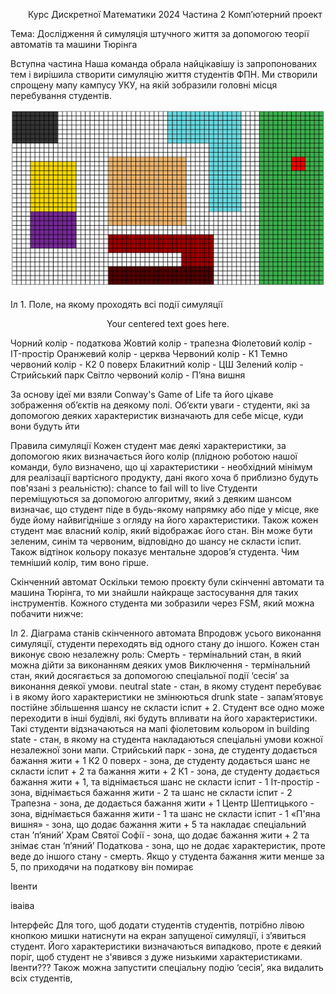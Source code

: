 &emsp;&emsp;Курс Дискретної Математики 2024
Частина 2
Комп’ютерний проект

Тема: Дослідження й симуляція 
штучного життя за
допомогою теорії автоматів 
та машини Тюрінга

Вступна частина
Наша команда обрала найцікавішу із запропонованих тем і вирішила створити симуляцію життя студентів ФПН. Ми створили спрощену мапу кампусу УКУ, на якій зобразили головні місця перебування студентів.

![alt text](readme_images/image.png)
<p align="center">

Іл 1. Поле, на якому проходять всі події симуляції 
</p>

<center>

Your centered text goes here.

</center>



	
Чорний колір - податкова
Жовтий колір - трапезна
Фіолетовий колір - IT-простір
Оранжевий колір - церква
Червоний колір - К1
Темно червоний колір - К2 0 поверх
Блакитний колір - ЦШ
Зелений колір - Стрийський парк
Світло червоний колір - П’яна вишня


За основу ідеї ми взяли Conway's Game of Life та його цікаве зображення об’єктів на деякому полі. Об’єкти уваги - студенти, які за допомогою деяких характеристик визначають для себе місце, куди вони будуть йти

Правила симуляції
Кожен студент має деякі характеристики, за допомогою яких визначається його колір (плідною роботою нашої команди, було визначено, що ці характеристики - необхідний мінімум для реалізації вартісного продукту, дані якого хоча б приблизно будуть пов'язані з реальністю):
chance to fail
will to live
Студенти переміщуються за допомогою алгоритму, який з деяким шансом визначає, що студент піде в будь-якому напрямку або піде у місце, яке буде йому найвигідніше з огляду на його характеристики. 
Також кожен студент має власний колір, який відображає його стан. Він може бути зеленим, синім та червоним, відповідно до шансу не скласти іспит. Також відтінок кольору показує ментальне здоров’я студента. Чим темніший колір, тим воно гірше.

Скінченний автомат
Оскільки темою проєкту були скінченні автомати та машина Тюрінга, то ми знайшли найкраще застосування для таких інструментів. Кожного студента ми зобразили через FSM, який можна побачити нижче:

Іл 2. Діаграма станів скінченного автомата
Впродовж усього виконання  симуляції, студенти переходять від одного стану до іншого. Кожен стан виконує свою незалежну роль:
Смерть - термінальний стан, в який можна дійти за виконанням деяких умов
Виключення - термінальний стан, який досягається за допомогою спеціальної події ‘сесія’ за виконання деякої умови.
neutral state - стан, в якому студент перебуває і в якому його характеристики не змінюються
drunk state - запам’ятовує постійне збільшення шансу не скласти іспит + 2. Студент все одно може переходити в інші будівлі, які будуть впливати на його характеристики. Такі студенти відзначаються на мапі фіолетовим кольором
in building state - стан, в якому на студента накладаються спеціальні умови кожної незалежної зони мапи.
Стрийський парк - зона, де студенту додається бажання жити + 1
К2 0 поверх - зона, де студенту додається шанс не скласти іспит + 2 та бажання жити + 2
К1 - зона, де студенту додається бажання жити + 1, та віднімається шанс не скласти іспит - 1
Іт-простір - зона, віднімається бажання жити - 2 та шанс не скласти іспит - 2
Трапезна - зона, де додається бажання жити + 1
Центр Шептицького - зона, віднімається бажання жити - 1 та шанс не скласти іспит - 1
«П'яна вишня» - зона, що додає бажання жити + 5 та накладає спеціальний стан ʼп’янийʼ
Храм Святої Софії - зона, що додає бажання жити + 2 та знімає стан ‘п’яний’
Податкова - зона, що не додає характеристик, проте веде до іншого стану - смерть. Якщо у студента бажання жити менше за 5, по приходячи на податкову він помирає


Івенти

іваіва



Інтерфейс
Для того, щоб додати студентів студентів, потрібно лівою кнопкою мишки натиснути на екран запущеної симуляції, і з’явиться студент. Його характеристики визначаються випадково, проте є деякий поріг, щоб студент не з'явився з дуже низькими характеристиками. Івенти???
Також можна запустити спеціальну подію ‘сесія’, яка видалить всіх студентів, 




